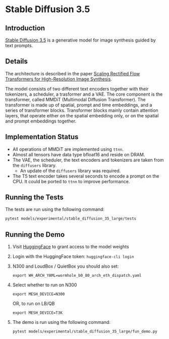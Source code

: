 # Stable Diffusion 3.5

## Introduction

[Stable Diffusion 3.5](https://stability.ai/news/introducing-stable-diffusion-3-5) is a generative model for image synthesis guided by text prompts.

## Details

The architecture is described in the paper
[Scaling Rectified Flow Transformers for High-Resolution Image Synthesis](https://arxiv.org/abs/2403.03206).

The model consists of two different text encoders together with their tokenizers, a scheduler, a trasformer and a VAE. The core component is the transformer, called MMDiT (Multimodal Diffusion Transformer). The transformer is made up of spatial, prompt and time embeddings, and a series of transformer blocks. Transformer blocks mainly contain attention layers, that operate either on the spatial embedding only, or on the spatial and prompt embeddings together.

## Implementation Status

- All operations of MMDiT are implemented using `ttnn`.
- Almost all tensors have data type bfloat16 and reside on DRAM.
- The VAE, the scheduler, the text encoders and tokenizers are taken from the `diffusers` library.
  - An update of the `diffusers` library was required.
- The T5 text encoder takes several seconds to encode a prompt on the CPU. It could be ported to `ttnn` to improve performance.

## Running the Tests

The tests are run using the following command:

```sh
pytest models/experimental/stable_diffusion_35_large/tests
```

## Running the Demo

1. Visit [HuggingFace](https://huggingface.co/stabilityai/stable-diffusion-3.5-large) to grant access to the model weights
2. Login with the HuggingFace token: `huggingface-cli login`
3. N300 and LoudBox / QuietBox you should also set:
    ```
    export WH_ARCH_YAML=wormhole_b0_80_arch_eth_dispatch.yaml
    ```
4. Select whether to run on N300
    ```
    export MESH_DEVICE=N300
    ```
    OR, to run on LB/QB
    ```
    export MESH_DEVICE=T3K
    ```
5.  The demo is run using the following command:

    ```sh
    pytest models/experimental/stable_diffusion_35_large/fun_demo.py
    ```
